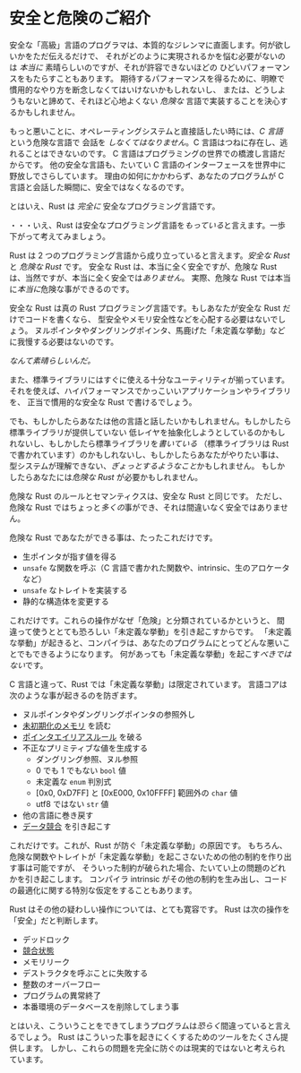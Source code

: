 <!-- # Meet Safe and Unsafe -->

# 安全と危険のご紹介

<!--
Programmers in safe "high-level" languages face a fundamental dilemma. On one
hand, it would be *really* great to just say what you want and not worry about
how it's done. On the other hand, that can lead to unacceptably poor
performance. It may be necessary to drop down to less clear or idiomatic
practices to get the performance characteristics you want. Or maybe you just
throw up your hands in disgust and decide to shell out to an implementation in
a less sugary-wonderful *unsafe* language.
-->

安全な「高級」言語のプログラマは、本質的なジレンマに直面します。何が欲しいかをただ伝えるだけで、
それがどのように実現されるかを悩む必要がないのは *本当に* 素晴らしいのですが、それが許容できないほどの
ひどいパフォーマンスをもたらすこともあります。
期待するパフォーマンスを得るために、明瞭で慣用的なやり方を断念しなくてはいけないかもしれないし、
または、どうしようもないと諦めて、それほど心地よくない *危険な* 言語で実装することを決心するかもしれません。

<!--
Worse, when you want to talk directly to the operating system, you *have* to
talk to an unsafe language: *C*. C is ever-present and unavoidable. It's the
lingua-franca of the programming world.
Even other safe languages generally expose C interfaces for the world at large!
Regardless of why you're doing it, as soon as your program starts talking to
C it stops being safe.
-->

もっと悪いことに、オペレーティングシステムと直接話したい時には、*C 言語* という危険な言語で
会話を *しなくてはなりません*。C 言語はつねに存在し、逃れることはできないのです。
C 言語はプログラミングの世界での橋渡し言語だからです。
他の安全な言語も、たいてい C 言語のインターフェースを世界中に野放しでさらしています。
理由の如何にかかわらず、あなたのプログラムが C 言語と会話した瞬間に、安全ではなくなるのです。

<!--
With that said, Rust is *totally* a safe programming language.
-->

とはいえ、Rust は *完全に* 安全なプログラミング言語です。

<!--
Well, Rust *has* a safe programming language. Let's step back a bit.
-->

・・・いえ、Rust は安全なプログラミング言語を*もっている*と言えます。一歩下がって考えてみましょう。

<!--
Rust can be thought of as being composed of two programming languages: *Safe
Rust* and *Unsafe Rust*. Safe Rust is For Reals  Totally Safe. Unsafe Rust,
unsurprisingly, is *not* For Reals Totally Safe.  In fact, Unsafe Rust lets you
do some really, *really* unsafe things.
-->

Rust は 2 つのプログラミング言語から成り立っていると言えます。*安全な Rust* と *危険な Rust* です。
安全な Rust は、本当に全く安全ですが、危険な Rust は、当然ですが、本当に全く安全では*ありません*。
実際、危険な Rust では本当に*本当に*危険な事ができるのです。


<!--
Safe Rust is the *true* Rust programming language. If all you do is write Safe
Rust, you will never have to worry about type-safety or memory-safety. You will
never endure a null or dangling pointer, or any of that Undefined Behavior
nonsense.
-->

安全な Rust は真の Rust プログラミング言語です。もしあなたが安全な Rust だけでコードを書くなら、
型安全やメモリ安全性などを心配する必要はないでしょう。
ヌルポインタやダングリングポインタ、馬鹿げた「未定義な挙動」などに我慢する必要はないのです。


<!--
*That's totally awesome.*
-->

*なんて素晴らしいんだ。*

<!--
The standard library also gives you enough utilities out-of-the-box that you'll
be able to write awesome high-performance applications and libraries in pure
idiomatic Safe Rust.
-->

また、標準ライブラリにはすぐに使える十分なユーティリティが揃っています。
それを使えば、ハイパフォーマンスでかっこいいアプリケーションやライブラリを、
正当で慣用的な安全な Rust で書けるでしょう。


<!--
But maybe you want to talk to another language. Maybe you're writing a
low-level abstraction not exposed by the standard library. Maybe you're
*writing* the standard library (which is written entirely in Rust). Maybe you
need to do something the type-system doesn't understand and just *frob some dang
bits*. Maybe you need Unsafe Rust.
-->

でも、もしかしたらあなたは他の言語と話したいかもしれません。もしかしたら標準ライブラリが提供していない
低レイヤを抽象化しようとしているのかもしれないし、もしかしたら標準ライブラリを*書いている*
（標準ライブラリは Rust で書かれています）のかもしれないし、もしかしたらあなたがやりたい事は、
型システムが理解できない、*ぎょっとするようなこと*かもしれません。
もしかしたらあなたには*危険な Rust* が必要かもしれません。


<!--
Unsafe Rust is exactly like Safe Rust with all the same rules and semantics.
However Unsafe Rust lets you do some *extra* things that are Definitely Not Safe.
-->

危険な Rust のルールとセマンティクスは、安全な Rust と同じです。
ただし、危険な Rust ではちょっと*多くの*事ができ、それは間違いなく安全ではありません。

<!--
The only things that are different in Unsafe Rust are that you can:
-->

危険な Rust であなたができる事は、たったこれだけです。

<!--
* Dereference raw pointers
* Call `unsafe` functions (including C functions, intrinsics, and the raw allocator)
* Implement `unsafe` traits
* Mutate statics
-->

* 生ポインタが指す値を得る
* `unsafe` な関数を呼ぶ（C 言語で書かれた関数や、intrinsic、生のアロケータなど）
* `unsafe` なトレイトを実装する
* 静的な構造体を変更する

<!--
That's it. The reason these operations are relegated to Unsafe is that misusing
any of these things will cause the ever dreaded Undefined Behavior. Invoking
Undefined Behavior gives the compiler full rights to do arbitrarily bad things
to your program. You definitely *should not* invoke Undefined Behavior.
-->

これだけです。これらの操作がなぜ「危険」と分類されているかというと、
間違って使うととても恐ろしい「未定義な挙動」を引き起こすからです。
「未定義な挙動」が起きると、コンパイラは、あなたのプログラムにとってどんな悪いことでもできるようになります。
何があっても「未定義な挙動」を起こす*べきではない*です。

<!--
Unlike C, Undefined Behavior is pretty limited in scope in Rust. All the core
language cares about is preventing the following things:
-->

C 言語と違って、Rust では「未定義な挙動」は限定されています。
言語コアは次のような事が起きるのを防ぎます。

<!--
* Dereferencing null or dangling pointers
* Reading [uninitialized memory]
* Breaking the [pointer aliasing rules]
* Producing invalid primitive values:
    * dangling/null references
    * a `bool` that isn't 0 or 1
    * an undefined `enum` discriminant
    * a `char` outside the ranges [0x0, 0xD7FF] and [0xE000, 0x10FFFF]
    * A non-utf8 `str`
* Unwinding into another language
* Causing a [data race][race]
-->

* ヌルポインタやダングリングポインタの参照外し
* [未初期化のメモリ][uninitialized memory] を読む
* [ポインタエイリアスルール][pointer aliasing rules] を破る
* 不正なプリミティブな値を生成する
    * ダングリング参照、ヌル参照
    * 0 でも 1 でもない `bool` 値
    * 未定義な `enum` 判別式
    * [0x0, 0xD7FF] と [0xE000, 0x10FFFF] 範囲外の `char` 値
    * utf8 ではない `str` 値
* 他の言語に巻き戻す
* [データ競合][race] を引き起こす

<!--
That's it. That's all the causes of Undefined Behavior baked into Rust. Of
course, unsafe functions and traits are free to declare arbitrary other
constraints that a program must maintain to avoid Undefined Behavior. However,
generally violations of these constraints will just transitively lead to one of
the above problems. Some additional constraints may also derive from compiler
intrinsics that make special assumptions about how code can be optimized.
-->

これだけです。これが、Rust が防ぐ「未定義な挙動」の原因です。
もちろん、危険な関数やトレイトが「未定義な挙動」を起こさないための他の制約を作り出す事は可能ですが、
そういった制約が破られた場合、たいてい上の問題のどれかを引き起こします。
コンパイラ intrinsic がその他の制約を生み出し、コードの最適化に関する特別な仮定をすることもあります。


<!--
Rust is otherwise quite permissive with respect to other dubious operations.
Rust considers it "safe" to:
-->

Rust はその他の疑わしい操作については、とても寛容です。
Rust は次の操作を「安全」だと判断します。

<!--
* Deadlock
* Have a [race condition][race]
* Leak memory
* Fail to call destructors
* Overflow integers
* Abort the program
* Delete the production database
-->

* デッドロック
* [競合状態][race]
* メモリリーク
* デストラクタを呼ぶことに失敗する
* 整数のオーバーフロー
* プログラムの異常終了
* 本番環境のデータベースを削除してしまう事


<!--
However any program that actually manages to do such a thing is *probably*
incorrect. Rust provides lots of tools to make these things rare, but
these problems are considered impractical to categorically prevent.
-->

とはいえ、こういうことをできてしまうプログラムは*恐らく*間違っていると言えるでしょう。
Rust はこういった事を起きにくくするためのツールをたくさん提供します。
しかし、これらの問題を完全に防ぐのは現実的ではないと考えられています。


[pointer aliasing rules]: references.html
[uninitialized memory]: uninitialized.html
[race]: races.html
